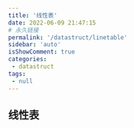 ```yaml
---
title: '线性表'
date: 2022-06-09 21:47:15
# 永久链接
permalink: '/datastruct/linetable'
sidebar: 'auto'
isShowComment: true
categories:
 - datastruct
tags:
 - null
---
```




## 线性表

